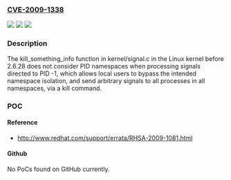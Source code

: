 ### [CVE-2009-1338](https://cve.mitre.org/cgi-bin/cvename.cgi?name=CVE-2009-1338)
![](https://img.shields.io/static/v1?label=Product&message=n%2Fa&color=blue)
![](https://img.shields.io/static/v1?label=Version&message=n%2Fa&color=blue)
![](https://img.shields.io/static/v1?label=Vulnerability&message=n%2Fa&color=brighgreen)

### Description

The kill_something_info function in kernel/signal.c in the Linux kernel before 2.6.28 does not consider PID namespaces when processing signals directed to PID -1, which allows local users to bypass the intended namespace isolation, and send arbitrary signals to all processes in all namespaces, via a kill command.

### POC

#### Reference
- http://www.redhat.com/support/errata/RHSA-2009-1081.html

#### Github
No PoCs found on GitHub currently.

